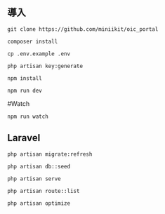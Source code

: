 ## 導入
```
git clone https://github.com/miniikit/oic_portal
```

```
composer install
```

```
cp .env.example .env
```

```
php artisan key:generate
```

```
npm install
```

```
npm run dev
```

#Watch
```
npm run watch
```

## Laravel

```
php artisan migrate:refresh
```

```
php artisan db::seed
```

```
php artisan serve
```

```
php artisan route::list
```

```
php artisan optimize
```
